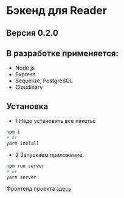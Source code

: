 # Бэкенд для Reader

## Версия 0.2.0

## В разработке применяется:
- Node js
- Express
- Sequelize, PostgreSQL
- Cloudinary

## Установка
- 1 Надо установить все пакеты:
```bash
npm i
# or
yarn install
```
 - 2 Запускаем приложение:
```bash
npm run server
# or
yarn server
```

Фронтенд проекта [здесь](https://github.com/pavel-developer2001/reader-frontend)

